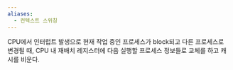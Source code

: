 ```yaml
---
aliases:
  - 컨텍스트 스위칭
---
```

CPU에서 인터럽트 발생으로 현재 작업 중인 프로세스가 block되고 다른 프로세스로 변경될 때, CPU 내 재배치 레지스터에 다음 실행할 프로세스 정보들로 교체를 하고 캐시를 비운다.